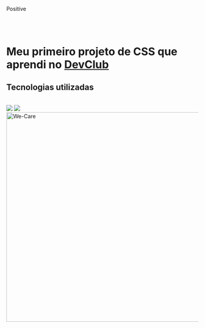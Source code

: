 <p>Positive</p>
<br>
<br>
<h1>Meu primeiro projeto de CSS que aprendi no <a href="rodolfomori.com.br/devclub">DevClub</a></h1>

<h2>Tecnologias utilizadas</h2>
<br>
  <img src="https://img.shields.io/badge/HTML-239120?style=for-the-badge&logo=html5&logoColor=white">
  <img src="https://img.shields.io/badge/CSS-239120?&style=for-the-badge&logo=css3&logoColor=white">

<img src="https://github.com/AntonioLuiz-dev/DESAFIO-CSS/blob/main/img/mockup.jpg?raw=true" alt="We-Care" width="550px"/>

